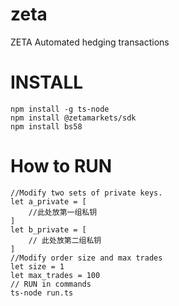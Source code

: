 # zeta
ZETA Automated hedging transactions

# INSTALL
```
npm install -g ts-node
npm install @zetamarkets/sdk
npm install bs58
```

# How to RUN
```
//Modify two sets of private keys.
let a_private = [
    //此处放第一组私钥
]
let b_private = [
    // 此处放第二组私钥
]
//Modify order size and max trades
let size = 1
let max_trades = 100
// RUN in commands
ts-node run.ts
```